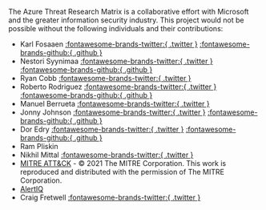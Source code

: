The Azure Threat Research Matrix is a collaborative effort with Microsoft and the greater information security industry. This project would not be possible without the following individuals and their contributions:

* Karl Fosaaen [:fontawesome-brands-twitter:{ .twitter }](https://twitter.com/kfosaaen) [:fontawesome-brands-github:{ .github }](https://github.com/NetSPI/MicroBurst)
* Nestori Syynimaa [:fontawesome-brands-twitter:{ .twitter }](https://twitter.com/DrAzureAD) [:fontawesome-brands-github:{ .github }](https://github.com/Gerenios/AADInternals) 
* Ryan Cobb [:fontawesome-brands-twitter:{ .twitter }](https://twitter.com/detectdotdev)
* Roberto Rodriguez [:fontawesome-brands-twitter:{ .twitter }](https://twitter.com/Cyb3rWard0g) [:fontawesome-brands-github:{ .github }](https://github.com/Cyb3rWard0g) 
* Manuel Berrueta [:fontawesome-brands-twitter:{ .twitter }](https://twitter.com/ManuelBerrueta)
* Jonny Johnson [:fontawesome-brands-twitter:{ .twitter }](https://twitter.com/jsecurity101) [:fontawesome-brands-github:{ .github }](https://github.com/jsecurity101)  
* Dor Edry [:fontawesome-brands-twitter:{ .twitter }](https://twitter.com/edrydor) [:fontawesome-brands-github:{ .github }](https://github.com/doredry)
* Ram Pliskin 
* Nikhil Mittal [:fontawesome-brands-twitter:{ .twitter }](https://twitter.com/nikhil_mitt) 
* [MITRE ATT&CK](https://attack.mitre.org/resources/terms-of-use/) - © 2021 The MITRE Corporation. This work is reproduced and distributed with the permission of The MITRE Corporation.
* [AlertIQ](https://alertiq.io/)
* Craig Fretwell [:fontawesome-brands-twitter:{ .twitter }](https://twitter.com/CraigCloudITPro)